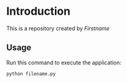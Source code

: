 # Introduction


This is a repository created by *Firstname*


## Usage


Run this command to execute the application:


`python filename.py`
